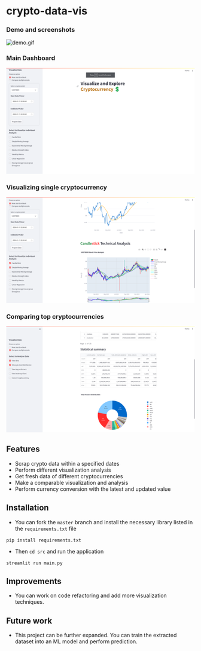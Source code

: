 # crypto-data-vis

### Demo and screenshots
![demo.gif](/assets/demo.gif)

### Main Dashboard
![dashboard.png](/assets/dashboard.png)

### Visualizing single cryptocurrency
![visualizing_single_stock](/assets/visualizing_single_stock.png)

### Comparing top cryptocurrencies
![comparable_stock.png](/assets/comparable_stocks.png)

## Features 
- Scrap crypto data within a specified dates
- Perform different visualization analysis
- Get fresh data of different cryptocurrencies
- Make a comparable visualization and analysis
- Perform currency conversion with the latest and updated value

## Installation
- You can fork the ``master`` branch and install the necessary library listed in the ``requirements.txt`` file
```
pip install requirements.txt
```
- Then ``cd src`` and run the application
```
streamlit run main.py
```

## Improvements
- You can work on code refactoring and add more visualization techniques.


## Future work
- This project can be further expanded. You can train the extracted dataset into an ML model and perform 
prediction.



